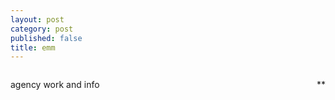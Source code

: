 ```yaml
---
layout: post
category: post
published: false
title: emm
---
```

![]()
<!--more-->
<span class='date' style='float:right;'>**</span>  
  
  
  
agency work and info